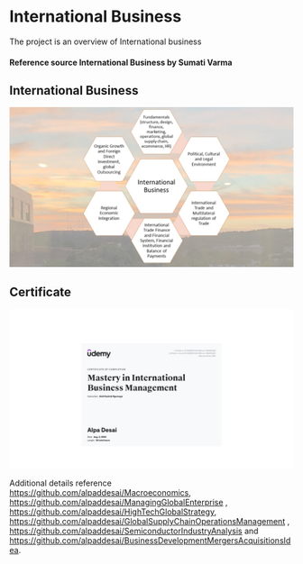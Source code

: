 # International Business

The project is an overview of International business 

#### Reference source International Business by Sumati Varma

## International Business
![image](InternationalBusiness.jpg)

## Certificate
![image](project.jpg)

Additional details reference https://github.com/alpaddesai/Macroeconomics, https://github.com/alpaddesai/ManagingGlobalEnterprise , https://github.com/alpaddesai/HighTechGlobalStrategy, https://github.com/alpaddesai/GlobalSupplyChainOperationsManagement , https://github.com/alpaddesai/SemiconductorIndustryAnalysis and https://github.com/alpaddesai/BusinessDevelopmentMergersAcquisitionsIdea.
